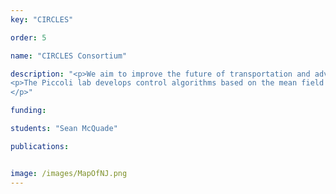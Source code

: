 ```yaml
---
key: "CIRCLES"

order: 5

name: "CIRCLES Consortium"

description: "<p>We aim to improve the future of transportation and advance the convergence of artificial intelligence, simulation, traffic engineering, and vehicle technology in the context of mixed human-autonomous traffic. – href='https://circles-consortium.github.io/about.html'>Circles Consortium</a>. </p>
<p>The Piccoli lab develops control algorithms based on the mean field limit of microscopic traffic models. This leads to models of ODEs and PDEs that are the basis for optimal control problems designed to minimize the energy usage.
</p>"

funding: 

students: "Sean McQuade"

publications:


image: /images/MapOfNJ.png
---
```

